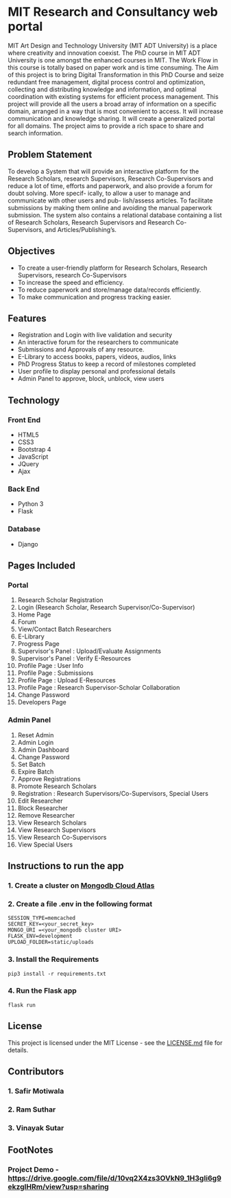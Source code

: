 #  MIT Research and Consultancy web portal
MIT Art Design and Technology University (MIT ADT University) is a place
where creativity and innovation coexist. The PhD course in MIT ADT University
is one amongst the enhanced courses in MIT. The Work Flow in this course is
totally based on paper work and is time consuming. The Aim of this project
is to bring Digital Transformation in this PhD Course and seize redundant free
management, digital process control and optimization, collecting and distributing
knowledge and information, and optimal coordination with existing systems for
efficient process management. This project will provide all the users a broad array
of information on a specific domain, arranged in a way that is most convenient
to access. It will increase communication and knowledge sharing. It will create
a generalized portal for all domains. The project aims to provide a rich space to
share and search information.

## Problem Statement

To develop a System that will provide an interactive platform for the Research
Scholars, research Supervisors, Research Co-Supervisors and reduce a lot of time,
efforts and paperwork, and also provide a forum for doubt solving. More specif-
ically, to allow a user to manage and communicate with other users and pub-
lish/assess articles. To facilitate submissions by making them online and avoiding
the manual paperwork submission. The system also contains a relational database
containing a list of Research Scholars, Research Supervisors and Research Co-
Supervisors, and Articles/Publishing’s.

## Objectives

* To create a user-friendly platform for Research Scholars, Research Supervisors, research Co-Supervisors
* To increase the speed and efficiency.
* To reduce paperwork and store/manage data/records efficiently.
* To make communication and progress tracking easier.

## Features

* Registration and Login with live validation and security
* An interactive forum for the researchers to communicate
* Submissions and Approvals of any resource.
* E-Library to access books, papers, videos, audios, links
* PhD Progress Status to keep a record of milestones completed
* User profile to display personal and professional details
* Admin Panel to approve, block, unblock, view users

## Technology
### Front End
* HTML5
* CSS3
* Bootstrap 4
* JavaScript
* JQuery
* Ajax
### Back End
* Python 3
* Flask
### Database
* Django

## Pages Included

### Portal
1. Research Scholar Registration
2. Login (Research Scholar, Research Supervisor/Co-Supervisor)
3. Home Page
4. Forum
5. View/Contact Batch Researchers
6. E-Library
7. Progress Page
8. Supervisor's Panel : Upload/Evaluate Assignments
9. Supervisor's Panel : Verify E-Resources
10. Profile Page : User Info
11. Profile Page : Submissions
12. Profile Page : Upload E-Resources
13. Profile Page : Research Supervisor-Scholar Collaboration
14. Change Password
15. Developers Page

### Admin Panel
1. Reset Admin
2. Admin Login
3. Admin Dashboard
4. Change Password
5. Set Batch
6. Expire Batch
7. Approve Registrations
8. Promote Research Scholars
9. Registration : Research Supervisors/Co-Supervisors, Special Users
10. Edit Researcher
11. Block Researcher
12. Remove Researcher
13. View Research Scholars
14. View Research Supervisors
15. View Research Co-Supervisors
16. View Special Users

## Instructions to run the app

### 1. Create a cluster on [Mongodb Cloud Atlas](https://www.mongodb.com/cloud/atlas)
### 2. Create a file .env in the following format
```
SESSION_TYPE=memcached
SECRET_KEY=<your_secret_key>
MONGO_URI =<your_mongodb cluster URI>
FLASK_ENV=development
UPLOAD_FOLDER=static/uploads
```
### 3. Install the Requirements
```
pip3 install -r requirements.txt
```
### 4. Run the Flask app
```
flask run
```

## License

This project is licensed under the MIT License - see the [LICENSE.md](LICENSE.md) file for details.

## Contributors
### 1. Safir Motiwala
### 2. Ram Suthar
### 3. Vinayak Sutar

## FootNotes

### Project Demo - https://drive.google.com/file/d/10vq2X4zs3OVkN9_1H3gIi6g9ekzglHRm/view?usp=sharing
